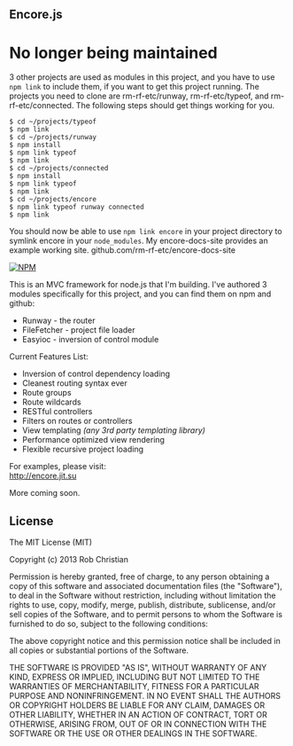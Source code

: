 ## Encore.js

# No longer being maintained

3 other projects are used as modules in this project, and you have to use `npm link` to include them, if you want to get this project running. The projects you need to clone are rm-rf-etc/runway, rm-rf-etc/typeof, and rm-rf-etc/connected. The following steps should get things working for you.
```
$ cd ~/projects/typeof
$ npm link
$ cd ~/projects/runway
$ npm install
$ npm link typeof
$ npm link
$ cd ~/projects/connected
$ npm install
$ npm link typeof
$ npm link
$ cd ~/projects/encore
$ npm link typeof runway connected
$ npm link
```
You should now be able to use `npm link encore` in your project directory to symlink encore in your `node_modules`. My encore-docs-site provides an example working site. github.com/rm-rf-etc/encore-docs-site


[![NPM](https://nodei.co/npm/encore.png?compact=true)](https://nodei.co/npm/encore/)

This is an MVC framework for node.js that I'm building. I've authored 3 modules specifically for this project,
and you can find them on npm and github:  

* Runway - the router  
* FileFetcher - project file loader  
* Easyioc - inversion of control module  

Current Features List:

* Inversion of control dependency loading  
* Cleanest routing syntax ever
* Route groups  
* Route wildcards  
* RESTful controllers  
* Filters on routes or controllers  
* View templating _(any 3rd party templating library)_  
* Performance optimized view rendering  
* Flexible recursive project loading

For examples, please visit:  
http://encore.jit.su

More coming soon.

## License

The MIT License (MIT)

Copyright (c) 2013 Rob Christian

Permission is hereby granted, free of charge, to any person obtaining a copy of
this software and associated documentation files (the "Software"), to deal in
the Software without restriction, including without limitation the rights to
use, copy, modify, merge, publish, distribute, sublicense, and/or sell copies of
the Software, and to permit persons to whom the Software is furnished to do so,
subject to the following conditions:

The above copyright notice and this permission notice shall be included in all
copies or substantial portions of the Software.

THE SOFTWARE IS PROVIDED "AS IS", WITHOUT WARRANTY OF ANY KIND, EXPRESS OR
IMPLIED, INCLUDING BUT NOT LIMITED TO THE WARRANTIES OF MERCHANTABILITY, FITNESS
FOR A PARTICULAR PURPOSE AND NONINFRINGEMENT. IN NO EVENT SHALL THE AUTHORS OR
COPYRIGHT HOLDERS BE LIABLE FOR ANY CLAIM, DAMAGES OR OTHER LIABILITY, WHETHER
IN AN ACTION OF CONTRACT, TORT OR OTHERWISE, ARISING FROM, OUT OF OR IN
CONNECTION WITH THE SOFTWARE OR THE USE OR OTHER DEALINGS IN THE SOFTWARE.
